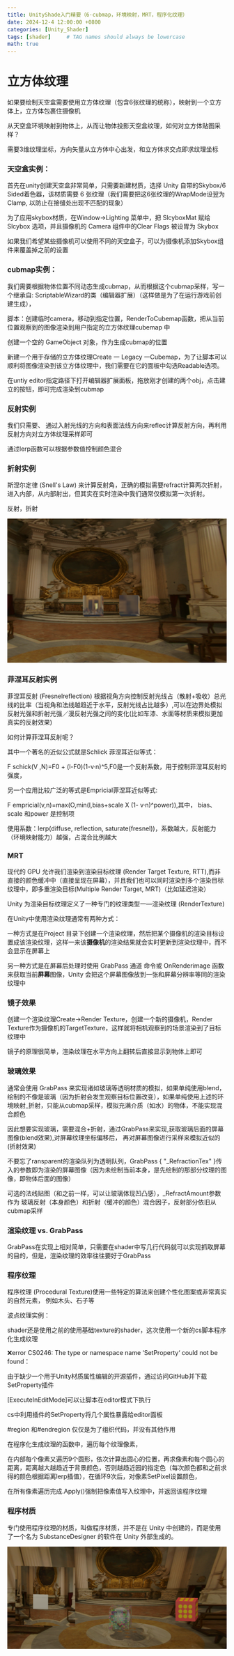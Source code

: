 ```yaml
---
title: UnityShade入门精要（6·cubmap，环境映射，MRT，程序化纹理）
date: 2024-12-4 12:00:00 +0800
categories: [Unity_Shader]
tags: [shader]     # TAG names should always be lowercase
math: true
---
```

# 立方体纹理

如果要绘制天空盒需要使用立方体纹理（包含6张纹理的统称），映射到一个立方体上，立方体包裹住摄像机

从天空盒环境映射到物体上，从而让物体投影天空盒纹理，如何对立方体贴图采样？

需要3维纹理坐标，方向矢量从立方体中心出发，和立方体求交点即求纹理坐标

### 天空盒实例：

首先在unity创建天空盒非常简单，只需要新建材质，选择 Unity 自带的Skybox/6 Sided着色器，该材质需要 6 张纹理（我们需要把这6张纹理的WrapMode设翌为Clamp, 以防止在接缝处出现不匹配的现象）

为了应用skybox材质，在Window->Lighting 菜单中，把 SlcyboxMat 赋给 Slcybox 选项，并且摄像机的 Camera 组件中的Clear Flags 被设胃为 Skybox

如果我们希望某些摄像机可以使用不同的天空盒子，可以为摄像机添加Skybox组件来覆盖掉之前的设置

### cubmap实例：

我们需要根据物体位置不同动态生成cubmap，从而根据这个cubmap采样，写一个继承自: ScriptableWizard的类（编辑器扩展）（这样做是为了在运行游戏前创建生成），

脚本：创建临时camera，移动到指定位置，RenderToCubemap函数，把从当前位置观察到的图像渲染到用户指定的立方体纹理cubemap 中

创建一个空的 GameObject 对象，作为生成cubmap的位置

新建一个用于存储的立方体纹理Create 一 Legacy 一Cubemap，为了让脚本可以顺利将图像渲染到该立方体纹理中，我们需要在它的面板中勾选Readable选项。

在untiy editor指定路径下打开编辑器扩展面板，拖放刚才创建的两个obj，点击建立的按钮，即可完成渲染到cubmap

### 反射实例

我们只需要、 通过入射光线的方向和表面法线方向来reflec计算反射方向，再利用反射方向对立方体纹理采样即可

通过lerp函数可以根据参数值控制颜色混合

### 折射实例

斯涅尔定律 (Snell's Law) 来计算反射角，正确的模拟需要refract计算两次折射，进入内部，从内部射出，但其实在实时渲染中我们通常仅模拟第一次折射。

反射，折射

![1733416461950](/assets/img/blog/unityshader/cubmap.png)

### 菲涅耳反射实例

菲涅耳反射 (Fresnelreflection) 根据视角方向控制反射光线占（散射+吸收）总光线的比率（当视角和法线越趋近于水平，反射光线占比越多）,可以在边界处模拟反射光强和折射光强／漫反射光强之间的变化(比如车漆、水面等材质来模拟更加真实的反射效果)

如何计算菲涅耳反射呢？

其中一个著名的近似公式就是Schlick 菲涅耳近似等式：

F schick(V ,N)=F0 + (l-F0)(1-v·n)^5,F0是一个反射系数，用于控制菲涅耳反射的强度，

另一个应用比较广泛的等式是Empricial菲涅耳近似等式:

F empricial(v,n)=max(O,min(l,bias+scale X (1- v·n)^power)),其中， bias、 scale 和power 是控制项

使用系数：lerp(diffuse, reflection, saturate(fresnel))，系数越大，反射能力（环境映射能力）越强，占混合比例越大

### MRT

现代的 GPU 允许我们渲染到渲染目标纹理 (Render Target Texture, RTT),而非直接的颜色缓冲中（直接呈现在屏幕），并且我们也可以同时渲染到多个渲染目标纹理中，即多重渲染目标(Multiple Render Target, MRT)（比如延迟渲染）

Unity 为渲染目标纹理定义了一种专门的纹理类型一—渲染纹理 (RenderTexture)

在Unity中使用渲染纹理通常有两种方式：

一种方式是在Project 目录下创建一个渲染纹理，然后把某个摄像机的渲染目标设置成该渲染纹理，这样一来该**摄像机**的渲染结果就会实时更新到渲染纹理中，而不会显示在屏幕上

另一种方式是在屏幕后处理时使用 GrabPass 通道 命令或 OnRenderimage 函数 来获取当前**屏幕**图像，Unity 会把这个屏幕图像放到一张和屏幕分辨率等同的渲染纹理中

### 镜子效果

创建一个渲染纹理Create->Render Texture，创建一个新的摄像机，Render Texture作为摄像机的TargetTexture，这样就将相机观察到的场景渲染到了目标纹理中

镜子的原理很简单，渲染纹理在水平方向上翻转后直接显示到物体上即可

### 玻璃效果

通常会使用 GrabPass 来实现诸如玻璃等透明材质的模拟，如果单纯使用blend，绘制的不像是玻璃（因为折射会发生观察目标位置改变），如果单纯使用上述的环境映射_折射，只能从cubmap采样，模拟充满介质（如水）的物体，不能实现混合颜色

因此想要实现玻璃，需要混合+折射，通过GrabPass来实现,获取玻璃后面的屏幕图像(blend效果),对屏幕纹理坐标偏移后， 再对屏幕图像进行采样来模拟近似的(折射效果)

不要忘了ransparent的渲染队列为透明队列，GrabPass { "_RefractionTex" }传入的参数即为渲染的屏幕图像（因为未绘制当前本身，是先绘制的那部分纹理的图像，即物体后面的图像）

可选的法线贴图（和之前一样，可以让玻璃体现凹凸感），_RefractAmount参数作为 玻璃反射（本身颜色）和折射（缓冲的颜色）混合因子，反射部分依旧从cubmap采样

### 渲染纹理 vs. GrabPass

GrabPass在实现上相对简单，只需要在shader中写几行代码就可以实现抓取屏幕的目的，但是，渲染纹理的效率往往要好于GrabPass

### 程序纹理

程序纹理 (Procedural Texture)使用一些特定的算法来创建个性化图案或非常真实的自然元素， 例如木头、石子等

波点纹理实例：

shader还是使用之前的使用基础texture的shader，这次使用一个新的cs脚本程序化生成纹理

❌error CS0246: The type or namespace name ‘SetProperty‘ could not be found：

由于缺少一个用于Unity材质属性编辑的开源插件，通过访问GitHub并下载SetProperty插件

[ExecuteInEditMode]可以让脚本在editor模式下执行

cs中利用插件的SetProperty将几个属性暴露给editor面板

#region 和#endregion 仅仅是为了组织代码，并没有其他作用

在程序化生成纹理的函数中，遍历每个纹理像素，

在内部每个像素又遍历9个圆形，依次计算出圆心的位置，再求像素和每个圆心的距离，距离越大越趋近于背景颜色，否则越趋近园的指定色（每次颜色都和之前求得的颜色根据距离lerp插值），在循环9次后，对像素SetPixel设置颜色，

在所有像素遍历完成.Apply()强制把像素值写入纹理中，并返回该程序纹理

### 程序材质

专门使用程序纹理的材质，叫做程序材质，并不是在 Unity 中创建的，而是使用了一个名为 SubstanceDesigner 的软件在 Unity 外部生成的。

![1733588433778](/assets/img/blog/unityshader/高级贴图.png)
